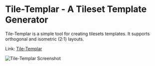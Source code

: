 # Tile-Templar - A Tileset Template Generator

Tile-Templar is a simple tool for creating tilesets templates. It supports orthogonal and isometric (2:1) layouts.

Link: [Tile-Templar](https://raphiara.github.io/tile-templar/)

![Tile-Templar Screenshot](https://raphiara.github.io/tile-templar/screenshot.png)
